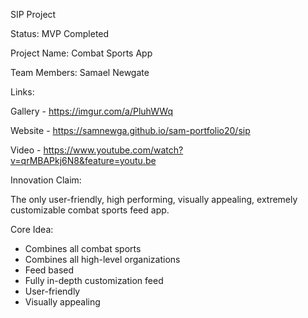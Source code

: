 SIP Project

Status: MVP Completed

Project Name: Combat Sports App

Team Members: Samael Newgate

Links:

Gallery - https://imgur.com/a/PluhWWq

Website - https://samnewga.github.io/sam-portfolio20/sip

Video - https://www.youtube.com/watch?v=qrMBAPkj6N8&feature=youtu.be


Innovation Claim:

The only user-friendly, high performing, visually appealing, extremely customizable combat sports feed app.


Core Idea:

- Combines all combat sports
- Combines all high-level organizations
- Feed based
- Fully in-depth customization feed
- User-friendly
- Visually appealing

